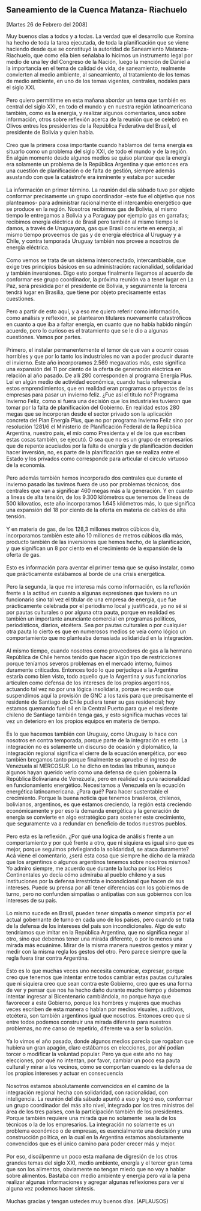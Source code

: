 Saneamiento de la Cuenca Matanza- Riachuelo
-------------------------------------------

[Martes 26 de Febrero del 2008]

Muy buenos días a todos y a todas. La verdad que el desarrollo que
Romina ha hecho de toda la tarea ejecutada, de toda la planificación que
se viene haciendo desde que se constituyó la autoridad de Saneamiento
Matanza-Riachuelo, que como ella bien señalaba lo hicimos un instrumento
legal por medio de una ley del Congreso de la Nación, luego la mención
de Daniel a la importancia en el tema de calidad de vida, de
saneamiento, realmente convierten al medio ambiente, al saneamiento, al
tratamiento de los temas de medio ambiente, en uno de los temas
vigentes, centrales, nodales para el siglo XXI.\
\
 Pero quiero permitirme en esta mañana abordar un tema que también es
central del siglo XXI, en todo el mundo y en nuestra región
latinoamericana también, como es la energía, y realizar algunos
comentarios, unos sobre información, otros sobre reflexión acerca de la
reunión que se celebró en Olivos entres los presidentes de la República
Federativa del Brasil, el presidente de Bolivia y quien habla.\
\
 Creo que la primera cosa importante cuando hablamos del tema energía es
situarlo como un problema del siglo XXI, de todo el mundo y de la
región. En algún momento desde algunos medios se quiso plantear que la
energía era solamente un problema de la República Argentina y que
entonces era una cuestión de planificación o de falta de gestión,
siempre además asustando con que la catástrofe era inminente y estaba
por suceder\
\
 La información en primer término. La reunión del día sábado tuvo por
objeto conformar precisamente un grupo coordinador -este fue el objetivo
que nos planteamos- para administrar racionalmente el intercambio
energético que se produce en la región. Nosotros recibimos gas de
Bolivia, al mismo tiempo le entregamos a Bolivia y a Paraguay por
ejemplo gas en garrafas; recibimos energía eléctrica de Brasil pero
también al mismo tiempo le damos, a través de Uruguayana, gas que Brasil
convierte en energía; al mismo tiempo proveemos de gas y de energía
eléctrica al Uruguay y a Chile, y contra temporada Uruguay también nos
provee a nosotros de energía eléctrica.\
\
 Como vemos se trata de un sistema interconectado, intercambiable, que
exige tres principios básicos en su administración: racionalidad,
solidaridad y también inversiones. Digo esto porque finalmente llegamos
al acuerdo de conformar ese grupo coordinador, la próxima reunión va a
tener lugar en La Paz, será presidida por el presidente de Bolivia, y
seguramente la tercera tendrá lugar en Brasilia, que tiene por objeto
precisamente estas cuestiones.\
\
 Pero a partir de esto aquí, y a eso me quiero referir como información,
como análisis y reflexión, se plantearon titulares nuevamente
catastróficos en cuanto a que iba a faltar energía, en cuanto que no
había habido ningún acuerdo, pero lo curioso es el tratamiento que se le
dio a algunas cuestiones. Vamos por partes.\
\
 Primero, el instalar permanentemente el temor de que van a ocurrir
cosas horribles y que por lo tanto los industriales no van a poder
producir durante el invierno. Este año incorporamos 2.569 megavatios
más, esto significa una expansión del 11 por ciento de la oferta de
generación eléctrica en relación al año pasado. De allí 280 corresponden
al programa Energía Plus. Leí en algún medio de actividad económica,
cuando hacía referencia a estos emprendimientos, que en realidad eran
programas o proyectos de las empresas para pasar un invierno feliz. ¿Fue
así el título no? Programa Invierno Feliz, como si fuera una decisión
que los industriales tuvieron que tomar por la falta de planificación
del Gobierno. En realidad estos 280 megas que se incorporan desde el
sector privado son la aplicación concreta del Plan Energía Plus, que no
por programa Invierno Feliz sino por resolución 1281/6 el Ministerio de
Planificación Federal de la República Argentina, nuestro país, el mío
como Presidenta y el de los que escriben estas cosas también, se
ejecutó. O sea que no es un grupo de empresarios que de repente
acuciados por la falta de energía y de planificación deciden hacer
inversión, no, es parte de la planificación que se realiza entre el
Estado y los privados como corresponde para articular el círculo
virtuoso de la economía.\
\
 Pero además también hemos incorporado dos centrales que durante el
invierno pasado las tuvimos fuera de uso por problemas técnicos; dos
centrales que van a significar 460 megas más a la generación. Y en
cuanto a líneas de alta tensión, de los 9.300 kilómetros que tenemos de
líneas de 500 kilovatios, este año incorporamos 1.645 kilómetros más, lo
que significa una expansión del 18 por ciento de la oferta en materia de
cables de alta tensión.\
\
 Y en materia de gas, de los 128,3 millones metros cúbicos día,
incorporamos también este año 10 millones de metros cúbicos día más,
producto también de las inversiones que hemos hecho, de la
planificación, y que significan un 8 por ciento en el crecimiento de la
expansión de la oferta de gas.\
\
 Esto es información para aventar el primer tema que se quiso instalar,
como que prácticamente estábamos al borde de una crisis energética.\
\
 Pero la segunda, la que me interesa más como información, es la
reflexión frente a la actitud en cuanto a algunas expresiones que
tuviera no un funcionario sino tal vez el titular de una empresa de
energía, que fue prácticamente celebrada por el periodismo local y
justificada, yo no sé si por pautas culturales o por alguna otra pauta,
porque en realidad es también un importante anunciante comercial en
programas políticos, periodísticos, diarios, etcétera. Sea por pautas
culturales o por cualquier otra pauta lo cierto es que en numerosos
medios se veía como lógico un comportamiento que no planteaba demasiada
solidaridad en la integración.\
\
 Al mismo tiempo, cuando nosotros como proveedores de gas a la hermana
República de Chile hemos tenido que hacer algún tipo de restricciones
porque teníamos severos problemas en el mercado interno, fuimos
duramente criticados. Entonces todo lo que perjudique a la Argentina
estaría como bien visto, todo aquello que la Argentina y sus
funcionarios articulen como defensa de los intereses de los propios
argentinos, actuando tal vez no por una lógica insolidaria, porque
recuerdo que suspendimos aquí la provisión de GNC a los taxis para que
precisamente el residente de Santiago de Chile pudiera tener su gas
residencial; hoy estamos quemando fuel oil en la Central Puerto para que
el residente chileno de Santiago también tenga gas, y esto significa
muchas veces tal vez un deterioro en los propios equipos en materia de
tiempo.\
\
 Es lo que hacemos también con Uruguay, como Uruguay lo hace con
nosotros en contra temporada, porque parte de la integración es esto. La
integración no es solamente un discurso de ocasión y diplomático, la
integración regional significa el cierre de la ecuación energética, por
eso también bregamos tanto porque finalmente se apruebe el ingreso de
Venezuela al MERCOSUR. Lo he dicho en todas las tribunas, aunque algunos
hayan querido verlo como una defensa de quien gobierna la República
Bolivariana de Venezuela, pero en realidad es pura racionalidad en
funcionamiento energético. Necesitamos a Venezuela en la ecuación
energética latinoamericana. ¿Para qué? Para hacer sustentable el
crecimiento. Porque la buena noticia que tenemos brasileros, chilenos,
bolivianos, argentinos, es que estamos creciendo, la región está
creciendo económicamente y por eso la demanda energética y la generación
de energía se convierte en algo estratégico para sostener este
crecimiento, que seguramente va a redundar en beneficio de todos
nuestros pueblos.\
\
 Pero esta es la reflexión. ¿Por qué una lógica de análisis frente a un
comportamiento y por qué frente a otro, que ni siquiera es igual sino
que es mejor, porque seguimos privilegiando la solidaridad, se ataca
duramente? Acá viene el comentario, ¿será esta cosa que siempre he dicho
de la mirada que los argentinos o algunos argentinos tenemos sobre
nosotros mismos? Yo admiro siempre, me acuerdo que durante la lucha por
los Hielos Continentales yo decía cómo admiraba al pueblo chileno y a
sus instituciones por la defensa irrestricta e incondicional que hacen
de sus intereses. Puede su prensa por allí tener diferencias con los
gobiernos de turno, pero no confunden simpatías o antipatías con sus
gobiernos con los intereses de su país.\
\
 Lo mismo sucede en Brasil, pueden tener simpatía o menor simpatía por
el actual gobernante de turno en cada uno de los países, pero cuando se
trata de la defensa de los intereses del país son incondicionales. Algo
de esto tendríamos que imitar en la República Argentina, que no
significa negar al otro, sino que debemos tener una mirada diferente, o
por lo menos una mirada más ecuánime. Mirar de la misma manera nuestros
gestos y mirar y medir con la misma regla los gestos del otro. Pero
parece siempre que la regla fuera tirar contra Argentina.\
\
 Esto es lo que muchas veces uno necesita comunicar, expresar, porque
creo que tenemos que intentar entre todos cambiar estas pautas
culturales que ni siquiera creo que sean contra este Gobierno, creo que
es una forma de ver y pensar que nos ha hecho daño durante mucho tiempo
y debemos intentar ingresar al Bicentenario cambiándola, no porque haya
que favorecer a este Gobierno, porque los hombres y mujeres que muchas
veces escriben de esta manera o hablan por medios visuales, auditivos,
etcétera, son también argentinos igual que nosotros. Entonces creo que
si entre todos podemos construir una mirada diferente para nuestros
problemas, no me canso de repetirlo, diferente va a ser la solución.\
\
 Ya lo vimos el año pasado, donde algunos medios parecía que rogaban que
hubiera un gran apagón, claro estábamos en elecciones, por ahí podían
torcer o modificar la voluntad popular. Pero ya que este año no hay
elecciones, por qué no intentan, por favor, cambiar un poco esa pauta
cultural y mirar a los vecinos, cómo se comportan cuando es la defensa
de los propios intereses y actuar en consecuencia\
\
 Nosotros estamos absolutamente convencidos en el camino de la
integración regional hecha con solidaridad, con racionalidad, con
inteligencia. La reunión del día sábado apuntó a eso y logró eso,
conformar un grupo coordinador del más alto nivel, integrado por los
tres ministros del área de los tres países, con la participación también
de los presidentes. Porque también requiere una mirada que no solamente 
sea la de los técnicos o la de los empresarios. La integración no
solamente es un problema económico o de empresas, es esencialmente una
decisión y una construcción política, en la cual en la Argentina estamos
absolutamente convencidos que es el único camino para poder crecer más y
mejor.\
\
 Por eso, discúlpenme un poco esta mañana de digresión de los otros
grandes temas del siglo XXI, medio ambiente, energía y el tercer gran
tema que son los alimentos, obviamente no tengan miedo que no voy a
hablar sobre alimentos. Bastaba con medio ambiente y energía pero valía
la pena realizar algunas informaciones y agregar algunas reflexiones
para ver si alguna vez podemos hacer síntesis.\
\
 Muchas gracias y tengan ustedes muy buenos días. (APLAUSOS)
